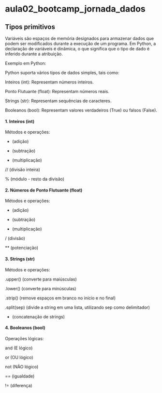 # aula02_bootcamp_jornada_dados

## Tipos primitivos
Variáveis são espaços de memória designados para armazenar dados que podem ser modificados durante a execução de um programa. Em Python, a declaração de variáveis é dinâmica, o que significa que o tipo de dado é inferido durante a atribuição.

Exemplo em Python:

Python suporta vários tipos de dados simples, tais como:

Inteiros (int): Representam números inteiros.

Ponto Flutuante (float): Representam números reais.

Strings (str): Representam sequências de caracteres.

Booleanos (bool): Representam valores verdadeiros (True) ou falsos (False).

#### 1. Inteiros (int)
Métodos e operações:

+ (adição)

- (subtração)

* (multiplicação)

// (divisão inteira)

% (módulo - resto da divisão)

#### 2. Números de Ponto Flutuante (float)
Métodos e operações:

+ (adição)

- (subtração)

* (multiplicação)

/ (divisão)

** (potenciação)

#### 3. Strings (str)
Métodos e operações:

.upper() (converte para maiúsculas)

.lower() (converte para minúsculas)

.strip() (remove espaços em branco no início e no final)

.split(sep) (divide a string em uma lista, utilizando sep como delimitador)

+ (concatenação de strings)

#### 4. Booleanos (bool)
Operações lógicas: 

and (E lógico)

or (OU lógico)

not (NÃO lógico)

== (igualdade)

!= (diferença)
